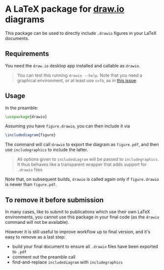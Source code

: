# A LaTeX package for [draw.io](https://www.diagrams.net/) diagrams

This package can be used to directly include `.drawio` figures in your LaTeX documents.

## Requirements

You need the `draw.io` desktop app installed and callable as `drawio`.

> You can test this running `drawio --help`. Note that you need a graphical environment, or at least use `xvfb`, as in [this issue](https://github.com/jgraph/drawio-desktop/issues/146).

## Usage

In the preamble:
```latex
\usepackage{drawio}
```

Assuming you have `figure.drawio`, you can then include it via

```latex
\includediagram{figure}
```

The command will call `drawio` to export the diagram as `figure.pdf`, and then use `includegraphics` to include the latter.

> All options given to `includediagram` will be passed to `includegraphics`. It thus behaves like a transparent wrapper that adds support for `.drawio` files

Note that, on subsequent builds, `drawio` is called again only if `figure.drawio` is newer than `figure.pdf`.

## To remove it before submission

In many cases, like to submit to publications which use their own LaTeX environments, you cannot use this package in your final code (as the `drawio` command will not be available).

However it is still useful to improve workflow up to final version, and it's easy to remove as a last step:

* build your final document to ensure all `.drawio` files have been exported to `.pdf`
* comment out the preamble call
* find-and-replace `includediagram` with `includegraphics`

